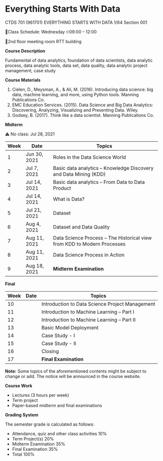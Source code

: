 # Everything Starts With Data

CTDS 701 (961701) EVERYTHING STARTS WITH DATA 1/64 Section 001

📅Class Schedule: Wednesday ⏲09:00 – 12:00

📍2nd floor meeting room RTT building

**Course Description**

Fundamental of data analytics, foundation of data scientists, data analytic process, data analytic tools, data set, data quality, data analytic project management, case study

**Course Materials**

1. Cielen, D., Meysman, A., & Ali, M. (2016). Introducing data science: big data, machine learning, and more, using Python tools. Manning Publications Co.
2. EMC Education Services. (2015). Data Science and Big Data Analytics: Discovering, Analyzing, Visualizing and Presenting Data. Wiley.
3. Godsey, B. (2017). Think like a data scientist. Manning Publications Co.

**Midterm**

⚠ No class: Jul 28, 2021

| Week | Date         | Topics |
| ---  | ---          | ---    |
| 1    | Jun 30, 2021 | Roles in the Data Science World |
| 2    | Jul 7, 2021  | Basic data analytics – Knowledge Discovery and Data Mining (KDD)|
| 3    | Jul 14, 2021 | Basic data analytics – From Data to Data Product |
| 4    | Jul 14, 2021 | What is Data? |
| 5    | Jul 21, 2021 | Dataset |
| 6    | Aug 4, 2021  | Dataset and Data Quality |
| 7    | Aug 11, 2021 | Data Science Process – The Historical view from KDD to Modern Processes |
| 8    | Aug 11, 2021 | Data Science Process in Action |
| 9    | Aug 18, 2021 | **Midterm Examination** |

**Final**

| Week | Date | Topics |
| ---  | ---  | ---    |
| 10   |      | Introduction to Data Science Project Management |
| 11   |      | Introduction to Machine Learning – Part I |
| 12   |      | Introduction to Machine Learning – Part II |
| 13   |      | Basic Model Deployment |
| 14   |      | Case Study - I |
| 15   |      | Case Study - II |
| 16   |      | Closing |
| 17   |      | **Final Examination** |

**Note:** Some topics of the aforementioned contents might be subject to change or add. The notice will be announced in the course website.

**Course Work**

- Lectures (3 hours per week)
- Term project
- Paper-based midterm and final examinations

**Grading System**

The semester grade is calculated as follows:
- Attendance, quiz and other class activities 10%
- Term Project(s) 20%
- Midterm Examination 35%
- Final Examination 35%
- Total 100%